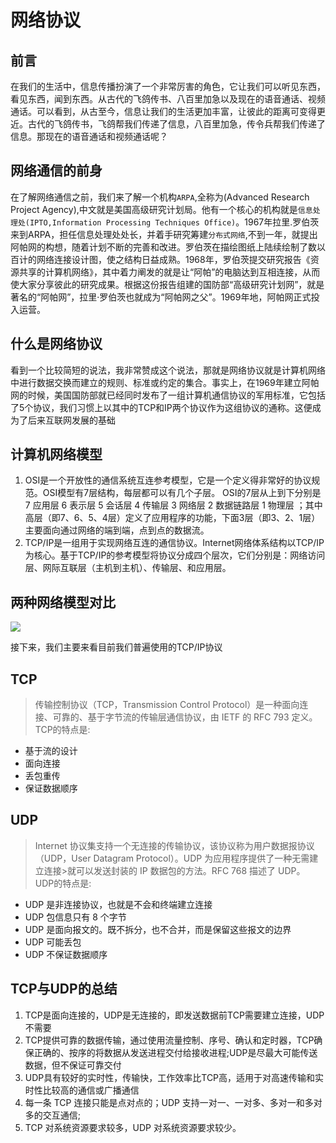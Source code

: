 # 网络协议

## 前言 
在我们的生活中，信息传播扮演了一个非常厉害的角色，它让我们可以听见东西，看见东西，闻到东西。从古代的飞鸽传书、八百里加急以及现在的语音通话、视频通话。可以看到，从古至今，信息让我们的生活更加丰富，让彼此的距离可变得更近。古代的飞鸽传书，飞鸽帮我们传递了信息，八百里加急，传令兵帮我们传递了信息。那现在的语音通话和视频通话呢？

## 网络通信的前身
在了解网络通信之前，我们来了解一个机构`ARPA`,全称为(Advanced Research Project Agency),中文就是美国高级研究计划局。他有一个核心的机构就是`信息处理处(IPTO,Information Processing Techniques Office)`。1967年拉里.罗伯茨来到ARPA，担任信息处理处处长，并着手研究筹建`分布式网络`,不到一年，就提出阿帕网的构想，随着计划不断的完善和改进。罗伯茨在描绘图纸上陆续绘制了数以百计的网络连接设计图，使之结构日益成熟。1968年，罗伯茨提交研究报告《资源共享的计算机网络》，其中着力阐发的就是让“阿帕”的电脑达到互相连接，从而使大家分享彼此的研究成果。根据这份报告组建的国防部“高级研究计划网”，就是著名的“阿帕网”，拉里·罗伯茨也就成为“阿帕网之父”。1969年地，阿帕网正式投入运营。


## 什么是网络协议
看到一个比较简短的说法，我非常赞成这个说法，那就是网络协议就是计算机网络中进行数据交换而建立的规则、标准或约定的集合。事实上，在1969年建立阿帕网的时候，美国国防部就已经同时发布了一组计算机通信协议的军用标准，它包括了5个协议，我们习惯上以其中的TCP和IP两个协议作为这组协议的通称。这便成为了后来互联网发展的基础


## 计算机网络模型
1. OSI是一个开放性的通信系统互连参考模型，它是一个定义得非常好的协议规范。OSI模型有7层结构，每层都可以有几个子层。 OSI的7层从上到下分别是 7 应用层 6 表示层 5 会话层 4 传输层 3 网络层 2 数据链路层 1 物理层 ；其中高层（即7、6、5、4层）定义了应用程序的功能，下面3层（即3、2、1层）主要面向通过网络的端到端，点到点的数据流。
2. TCP/IP是一组用于实现网络互连的通信协议。Internet网络体系结构以TCP/IP为核心。基于TCP/IP的参考模型将协议分成四个层次，它们分别是：网络访问层、网际互联层（主机到主机）、传输层、和应用层。

## 两种网络模型对比

![](http://img.stallezhou.cn/blog/net_model.png)

接下来，我们主要来看目前我们普遍使用的TCP/IP协议

## TCP
> 传输控制协议（TCP，Transmission Control Protocol）是一种面向连接、可靠的、基于字节流的传输层通信协议，由 IETF 的 RFC 793 定义。
TCP的特点是:
* 基于流的设计
* 面向连接
* 丢包重传
* 保证数据顺序

## UDP
> Internet 协议集支持一个无连接的传输协议，该协议称为用户数据报协议（UDP，User Datagram Protocol）。UDP 为应用程序提供了一种无需建立连接>就可以发送封装的 IP 数据包的方法。RFC 768 描述了 UDP。
UDP的特点是:
* UDP 是非连接协议，也就是不会和终端建立连接
* UDP 包信息只有 8 个字节
* UDP 是面向报文的。既不拆分，也不合并，而是保留这些报文的边界
* UDP 可能丢包
* UDP 不保证数据顺序


## TCP与UDP的总结
1. TCP是面向连接的，UDP是无连接的，即发送数据前TCP需要建立连接，UDP不需要
2. TCP提供可靠的数据传输，通过使用流量控制、序号、确认和定时器，TCP确保正确的、按序的将数据从发送进程交付给接收进程;UDP是尽最大可能传送数据，但不保证可靠交付
3. UDP具有较好的实时性，传输快，工作效率比TCP高，适用于对高速传输和实时性比较高的通信或广播通信
4. 每一条 TCP 连接只能是点对点的；UDP 支持一对一、一对多、多对一和多对多的交互通信;
5. TCP 对系统资源要求较多，UDP 对系统资源要求较少。
